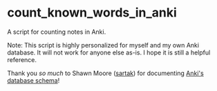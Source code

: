 count_known_words_in_anki
=========================

A script for counting notes in Anki.

Note: This script is highly personalized for myself and my own Anki database. It will not work for anyone else as-is. I hope it is still a helpful reference.

Thank you *so much* to Shawn Moore ([sartak](https://github.com/sartak)) for documenting [Anki's database schema](https://gist.github.com/sartak/3921255)!
